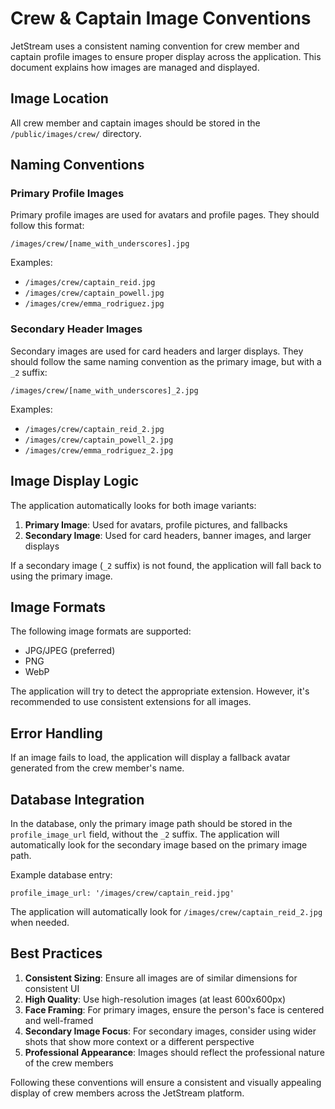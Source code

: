 # Crew & Captain Image Conventions

JetStream uses a consistent naming convention for crew member and captain profile images to ensure proper display across the application. This document explains how images are managed and displayed.

## Image Location

All crew member and captain images should be stored in the `/public/images/crew/` directory.

## Naming Conventions

### Primary Profile Images

Primary profile images are used for avatars and profile pages. They should follow this format:

```
/images/crew/[name_with_underscores].jpg
```

Examples:

- `/images/crew/captain_reid.jpg`
- `/images/crew/captain_powell.jpg`
- `/images/crew/emma_rodriguez.jpg`

### Secondary Header Images

Secondary images are used for card headers and larger displays. They should follow the same naming convention as the primary image, but with a `_2` suffix:

```
/images/crew/[name_with_underscores]_2.jpg
```

Examples:

- `/images/crew/captain_reid_2.jpg`
- `/images/crew/captain_powell_2.jpg`
- `/images/crew/emma_rodriguez_2.jpg`

## Image Display Logic

The application automatically looks for both image variants:

1. **Primary Image**: Used for avatars, profile pictures, and fallbacks
2. **Secondary Image**: Used for card headers, banner images, and larger displays

If a secondary image (`_2` suffix) is not found, the application will fall back to using the primary image.

## Image Formats

The following image formats are supported:

- JPG/JPEG (preferred)
- PNG
- WebP

The application will try to detect the appropriate extension. However, it's recommended to use consistent extensions for all images.

## Error Handling

If an image fails to load, the application will display a fallback avatar generated from the crew member's name.

## Database Integration

In the database, only the primary image path should be stored in the `profile_image_url` field, without the `_2` suffix. The application will automatically look for the secondary image based on the primary image path.

Example database entry:

```
profile_image_url: '/images/crew/captain_reid.jpg'
```

The application will automatically look for `/images/crew/captain_reid_2.jpg` when needed.

## Best Practices

1. **Consistent Sizing**: Ensure all images are of similar dimensions for consistent UI
2. **High Quality**: Use high-resolution images (at least 600x600px)
3. **Face Framing**: For primary images, ensure the person's face is centered and well-framed
4. **Secondary Image Focus**: For secondary images, consider using wider shots that show more context or a different perspective
5. **Professional Appearance**: Images should reflect the professional nature of the crew members

Following these conventions will ensure a consistent and visually appealing display of crew members across the JetStream platform.
